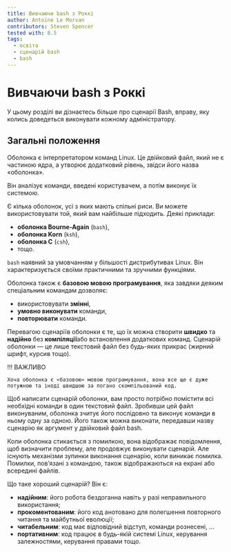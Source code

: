 ```yaml
---
title: Вивчаючи bash з Роккі
author: Antoine Le Morvan
contributors: Steven Spencer
tested with: 8.5
tags:
  - освіта
  - сценарій bash
  - bash
---
```


# Вивчаючи bash з Роккі

У цьому розділі ви дізнаєтесь більше про сценарії Bash, вправу, яку колись доведеться виконувати кожному адміністратору.

## Загальні положення

Оболонка є інтерпретатором команд Linux. Це двійковий файл, який не є частиною ядра, а утворює додатковий рівень, звідси його назва «оболонка».

Він аналізує команди, введені користувачем, а потім виконує їх системою.

Є кілька оболонок, усі з яких мають спільні риси. Ви можете використовувати той, який вам найбільше підходить. Деякі приклади:

* **оболонка Bourne-Again** (`bash`),
* **оболонка Korn** (`ksh`),
* **оболонка C** (`csh`),
* тощо.

`bash` наявний за умовчанням у більшості дистрибутивах Linux. Він характеризується своїми практичними та зручними функціями.

Оболонка також є **базовою мовою програмування**, яка завдяки деяким спеціальним командам дозволяє:

* використовувати **змінні**,
* **умовно виконувати** команди,
* **повторювати** команди.

Перевагою сценаріїв оболонки є те, що їх можна створити **швидко** та **надійно** без **компіляції**або встановлення додаткових команд. Сценарій оболонки — це лише текстовий файл без будь-яких прикрас (жирний шрифт, курсив тощо).

!!! ВАЖЛИВО

    Хоча оболонка є «базовою» мовою програмування, вона все ще є дуже потужною та іноді швидшою за погано скомпільований код.

Щоб написати сценарій оболонки, вам просто потрібно помістити всі необхідні команди в один текстовий файл. Зробивши цей файл виконуваним, оболонка зчитує його послідовно та виконує команди в ньому одну за одною. Його також можна виконати, передавши назву сценарію як аргумент у двійковий файл bash.

Коли оболонка стикається з помилкою, вона відображає повідомлення, щоб визначити проблему, але продовжує виконувати сценарій. Але існують механізми зупинки виконання сценарію, коли виникає помилка. Помилки, пов’язані з командою, також відображаються на екрані або всередині файлів.

Що таке хороший сценарій? Він є:

* **надійним**: його робота бездоганна навіть у разі неправильного використання;
* **прокоментованим**: його код анотовано для полегшення повторного читання та майбутньої еволюції;
* **читабельним**: код має відповідний відступ, команди рознесені, ...
* **портативним**: код працює в будь-якій системі Linux, керування залежностями, керування правами тощо.
